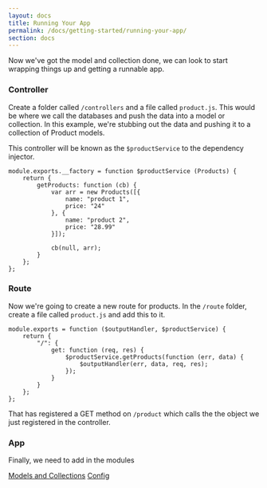 ```yaml
---
layout: docs
title: Running Your App
permalink: /docs/getting-started/running-your-app/
section: docs
---
```


Now we've got the model and collection done, we can look to start wrapping things up and getting a runnable app.

### Controller

Create a folder called `/controllers` and a file called `product.js`.  This would be where we call the databases and
push the data into a model or collection.  In this example, we're stubbing out the data and pushing it to a collection
of Product models.

This controller will be known as the `$productService` to the dependency injector.

    module.exports.__factory = function $productService (Products) {
        return {
            getProducts: function (cb) {
                var arr = new Products([{
                    name: "product 1",
                    price: "24"
                }, {
                    name: "product 2",
                    price: "28.99"
                }]);

                cb(null, arr);
            }
        };
    };

### Route

Now we're going to create a new route for products.  In the `/route` folder, create a file called `product.js` and add
this to it.

    module.exports = function ($outputHandler, $productService) {
        return {
            "/": {
                get: function (req, res) {
                    $productService.getProducts(function (err, data) {
                        $outputHandler(err, data, req, res);
                    });
                }
            }
        };
    };

That has registered a GET method on `/product` which calls the the object we just registered in the controller.

### App

Finally, we need to add in the modules

<a href="{{ '/docs/getting-started/models-and-collections' | prepend: site.baseurl }}" class="prev_button">Models and Collections</a>
<a href="{{ '/docs/getting-started/config' | prepend: site.baseurl }}" class="next_button">Config</a>
